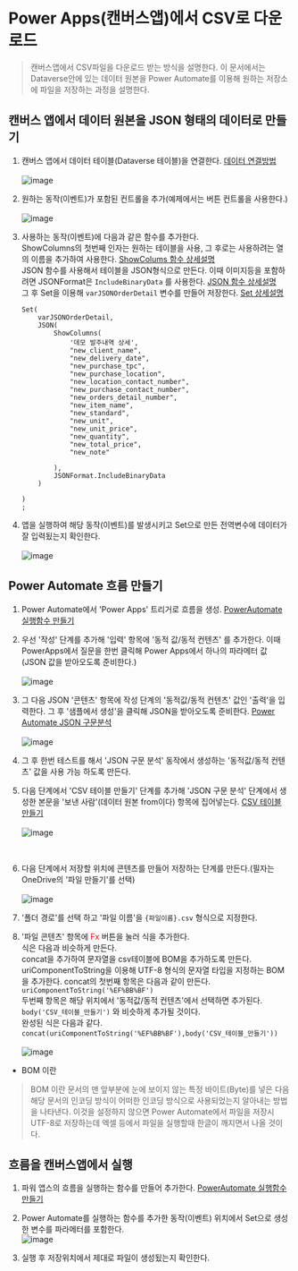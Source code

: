 # Power Apps(캔버스앱)에서 CSV로 다운로드
> 캔버스앱에서 CSV파일을 다운로드 받는 방식을 설명한다. 이 문서에서는 Dataverse안에 있는 데이터 원본을 Power Automate를 이용해 원하는 저장소에 파일을 저장하는 과정을 설명한다.

## 캔버스 앱에서 데이터 원본을 JSON 형태의 데이터로 만들기

1. 캔버스 앱에서 데이터 테이블(Dataverse 테이블)을 연결한다. [데이터 연결방법](https://github.com/nanenchanga53/PowerPlatforms/blob/main/%ED%8C%8C%EC%9B%8C%EC%95%B1%EC%8A%A4%EC%BB%A8%ED%8A%B8%EB%A1%A4/%EB%8D%B0%EC%9D%B4%ED%84%B0%EC%97%B0%EA%B2%B0.md)<br><br>![image](https://user-images.githubusercontent.com/39551265/162657858-ae89cd9f-47dc-4280-80e4-aee843b98ed2.png)<br>

2. 원하는 동작(이벤트)가 포함된 컨트롤을 추가(예제에서는 버튼 컨트롤을 사용한다.)<br><br>![image](https://user-images.githubusercontent.com/39551265/162658280-7222ee47-4add-4519-88dc-8825a031c3f4.png)<br>

3. 사용하는 동작(이벤트)에 다음과 같은 함수를 추가한다.<br>ShowColumns의 첫번째 인자는 원하는 테이블을 사용, 그 후로는 사용하려는 열의 이름을 추가하여 사용한다. [ShowColums 함수 상세설명](https://github.com/nanenchanga53/PowerPlatforms/blob/main/%ED%8C%8C%EC%9B%8C%EC%95%B1%EC%8A%A4%EC%BB%A8%ED%8A%B8%EB%A1%A4/FX%ED%95%A8%EC%88%98-ShowColumns.md)<br>JSON 함수를 사용해서 테이블을 JSON형식으로 만든다. 이때 이미지등을 포함하려면 JSONFormat은 `IncludeBinaryData` 를 사용한다. [JSON 함수 상세설명](https://github.com/nanenchanga53/PowerPlatforms/blob/main/%ED%8C%8C%EC%9B%8C%EC%95%B1%EC%8A%A4%EC%BB%A8%ED%8A%B8%EB%A1%A4/Fx%ED%95%A8%EC%88%98-JSON.md)<br>그 후 Set을 이용해 `varJSONOrderDetail` 변수를 만들어 저장한다. [Set 상세설명](https://github.com/nanenchanga53/PowerPlatforms/blob/main/%ED%8C%8C%EC%9B%8C%EC%95%B1%EC%8A%A4%EC%BB%A8%ED%8A%B8%EB%A1%A4/%EB%B3%80%EC%88%98%201%20-%20%EC%A0%84%EC%97%AD%EB%B3%80%EC%88%98.md)

    ```
    Set(
        varJSONOrderDetail,
        JSON(
            ShowColumns(
                '데모 발주내역 상세',
                "new_client_name",
                "new_delivery_date",
                "new_purchase_tpc",
                "new_purchase_location",
                "new_location_contact_number",
                "new_purchase_contact_number",
                "new_orders_detail_number",
                "new_item_name",
                "new_standard",
                "new_unit",
                "new_unit_price",
                "new_quantity",
                "new_total_price",
                "new_note"
                
            ),
            JSONFormat.IncludeBinaryData
        )
        
    )
    ;
    ```

4. 앱을 실행하여 해당 동작(이벤트)를 발생시키고 Set으로 만든 전역변수에 데이터가 잘 입력됬는지 확인한다.<br><br>![image](https://user-images.githubusercontent.com/39551265/162669076-488ea3ec-af81-49d8-a668-773c8984192a.png)<br>

## Power Automate 흐름 만들기

1. Power Automate에서 'Power Apps' 트리거로 흐름을 생성. [PowerAutomate 실행함수 만들기](https://github.com/nanenchanga53/PowerPlatforms/blob/main/%ED%8C%8C%EC%9B%8C%EC%95%B1%EC%8A%A4%EC%BB%A8%ED%8A%B8%EB%A1%A4/PowerAutomate%EC%8B%A4%ED%96%89%ED%95%A8%EC%88%98%EB%A7%8C%EB%93%A4%EA%B8%B0.md)

2. 우선 '작성' 단계를 추가해 '입력' 항목에 '동적 값/동적 컨텐츠' 를 추가한다. 이때 PowerApps에서 질문을 한번 클릭해 Power Apps에서 하나의 파라메터 값(JSON 값을 받아오도록 준비한다.)<br><br>![image](https://user-images.githubusercontent.com/39551265/162671513-0277ac62-336c-4cd5-8cf0-86f3117e64d8.png)<br>

3. 그 다음 JSON '콘텐츠' 항목에 작성 단계의 '동적값/동적 컨텐츠' 값인 '출력'을 입력한다. 그 후 '샘플에서 생성'을 클릭해 JSON을 받아오도록 준비한다. [Power Automate JSON 구문분석](https://github.com/nanenchanga53/PowerPlatforms/blob/main/PowerAutomate%EC%A0%95%EB%A6%AC/%EB%8D%B0%EC%9D%B4%ED%84%B0%EC%9E%91%EC%97%85-Json%EA%B5%AC%EB%AC%B8%EB%B6%84%EC%84%9D.md) <br><br>![image](https://user-images.githubusercontent.com/39551265/162672373-e79b2070-cfb1-4173-bb9a-72310738dab4.png)<br>

4. 그 후 한번 테스트를 해서 'JSON 구문 분석' 동작에서 생성하는 '동적값/동적 컨텐츠' 값을 사용 가능 하도록 만든다.

5. 다음 단계에서 'CSV 테이블 만들기' 단계를 추가해 'JSON 구문 분석' 단계에서 생성한 본문을 '보낸 사람'(데이터 원본 from이다) 항목에 집어넣는다. [CSV 테이블 만들기](https://github.com/nanenchanga53/PowerPlatforms/blob/main/PowerAutomate%EC%A0%95%EB%A6%AC/%EB%8D%B0%EC%9D%B4%ED%84%B0%EC%9E%91%EC%97%85-%20CSV%ED%85%8C%EC%9D%B4%EB%B8%94%EB%A7%8C%EB%93%A4%EA%B8%B0.md)<br><br>![image](https://user-images.githubusercontent.com/39551265/162676169-ead1afbf-2cd3-43c1-a99c-2e28ce47aca5.png)
<br>

6. 다음 단계에서 저장할 위치에 콘텐츠를 만들어 저장하는 단계를 만든다.(필자는 OneDrive의 '파일 만들기'를 선택)<br><br>![image](https://user-images.githubusercontent.com/39551265/162677087-65484be0-1d81-4d75-8f60-34a135eb2e68.png)<br>

7. '폴더 경로'를 선택 하고 '파일 이름'을 `{파일이름}.csv` 형식으로 지정한다.

8. '파일 콘텐츠' 항목에 <span style="color:red">Fx</span> 버튼을 눌러 식을 추가한다.<br>식은 다음과 비슷하게 만든다.<br>concat을 추가하여 문자열을 csv테이블에 BOM을 추가하도록 만든다.<br>uriComponentToString을 이용해 UTF-8 형식의 문자열 타입을 지정하는 BOM을 추가한다. concat의 첫번째 항목은 다음과 같이 만든다. `uriComponentToString('%EF%BB%BF')`<br>두번째 항목은 해당 위치에서 '동적값/동적 컨텐츠'에서 선택하면 추가된다. `body('CSV_테이블_만들기')` 와 비슷하게 추가될 것이다.<br>완성된 식은 다음과 같다. `concat(uriComponentToString('%EF%BB%BF'),body('CSV_테이블_만들기'))` <br><br>![image](https://user-images.githubusercontent.com/39551265/162678297-e1c8bc70-d7ff-49e8-8519-d57d3ff3cbcf.png)<br>

* BOM 이란
> BOM 이란 문서의 맨 앞부분에 눈에 보이지 않는 특정 바이트(Byte)를 넣은 다음 해당 문서의 인코딩 방식이 어떠한 인코딩 방식으로 사용되었는지 알아내는 방법을 나타낸다. 이것을 설정하지 않으면 Power Automate에서 파일을 저장시 UTF-8로 저장하는데 엑셀 등에서 파일을 실행할때 한글이 깨지면서 나올 것이다.

## 흐름을 캔버스앱에서 실행

1. 파워 앱스의 흐름을 실행하는 함수를 만들어 추가한다. [PowerAutomate 실행함수 만들기](https://github.com/nanenchanga53/PowerPlatforms/blob/main/%ED%8C%8C%EC%9B%8C%EC%95%B1%EC%8A%A4%EC%BB%A8%ED%8A%B8%EB%A1%A4/PowerAutomate%EC%8B%A4%ED%96%89%ED%95%A8%EC%88%98%EB%A7%8C%EB%93%A4%EA%B8%B0.md)

2. Power Automate를 실행하는 함수를 추가한 동작(이벤트) 위치에서 Set으로 생성한 변수를 파라메터를 포함한다.<br>![image](https://user-images.githubusercontent.com/39551265/162680716-d8ce0886-d836-4da9-9269-4924a4505029.png)<br>

2. 실행 후 저장위치에서 제대로 파일이 생성됬는지 확인한다.